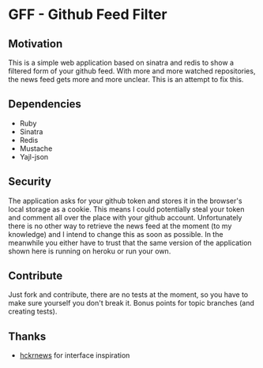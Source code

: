 # GFF - Github Feed Filter

## Motivation
This is a simple web application based on sinatra and redis to show a filtered
form of your github feed. With more and more watched repositories, the news
feed gets more and more unclear. This is an attempt to fix this.

## Dependencies
- Ruby
- Sinatra
- Redis
- Mustache
- Yajl-json

## Security
The application asks for your github token and stores it in the browser's local
storage as a cookie. This means I could potentially steal your token and
comment all over the place with your github account. Unfortunately there is no
other way to retrieve the news feed at the moment (to my knowledge) and I
intend to change this as soon as possible. In the meanwhile you either have to
trust that the same version of the application shown here is running on heroku
or run your own.

## Contribute
Just fork and contribute, there are no tests at the moment, so you have to make
sure yourself you don't break it. Bonus points for topic branches (and creating
tests).

## Thanks
- [hckrnews](http://hckrnews.com/) for interface inspiration
